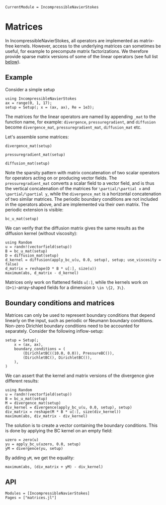 ```@meta
CurrentModule = IncompressibleNavierStokes
```

# Matrices

In IncompressibleNavierStokes, all operators are implemented as matrix-free kernels.
However, access to the underlying matrices can sometimes be useful, for example
to precompute matrix factorizations.
We therefore provide sparse matrix versions of some of the linear operators (see
full list [below](#API)).

## Example

Consider a simple setup

```@example Matrices
using IncompressibleNavierStokes
ax = range(0, 1, 17);
setup = Setup(; x = (ax, ax), Re = 1e3);
```

The matrices for the linear operators are named by appending `_mat` to the function name, for example:
`divergence`, `pressuregradient`, and `diffusion` become `divergence_mat`, `pressuregradient_mat`, `diffusion_mat` etc.

Let's assemble some matrices:

```@example Matrices
divergence_mat(setup)
```

```@example Matrices
pressuregradient_mat(setup)
```

```@example Matrices
diffusion_mat(setup)
```

Note the sparsity pattern with matrix
concatenation of two scalar operators for operators acting on or producing vector fields.
The `pressuregradient_mat` converts a scalar field to a vector field, and is thus the vertical concatenation of the matrices for ``\partial/\partial x`` and ``\partial/\partial y``,
while the `divergence_mat` is a horizontal concatenation of two similar matrices.
The periodic boundary conditions are not included in the operators above, and are implemented via their own matrix. The periodic extension is visible:


```@example Matrices
bc_u_mat(setup)
```

We can verify that the diffusion matrix gives the same results as the diffusion
kernel (without viscosity):

```@example Matrices
using Random
u = randn!(vectorfield(setup))
B = bc_u_mat(setup)
D = diffusion_mat(setup)
d_kernel = diffusion(apply_bc_u(u, 0.0, setup), setup; use_viscosity = false)
d_matrix = reshape(D * B * u[:], size(u))
maximum(abs, d_matrix - d_kernel)
```

Matrices only work on flattened fields `u[:]`, while the kernels work
on ``(D+1)``-array-shaped  fields for a dimension ``D \in \{2, 3\}``.

## Boundary conditions and matrices

Matrices can only be used to represent boundary conditions that depend linearly
on the input, such as periodic or Neumann boundary conditions.
Non-zero Dirichlet boundary conditions need to be accounted for separately.
Consider the following inflow-setup:

```@example Matrices
setup = Setup(;
    x = (ax, ax),
    boundary_conditions = (
        (DirichletBC((10.0, 0.0)), PressureBC()),
        (DirichletBC(), DirichletBC()),
    ),
)
```

We can assert that the kernel and matrix versions of the divergence give different results:

```@example Matrices
using Random
u = randn!(vectorfield(setup))
B = bc_u_mat(setup)
M = divergence_mat(setup)
div_kernel = divergence(apply_bc_u(u, 0.0, setup), setup)
div_matrix = reshape(M * B * u[:], size(div_kernel))
maximum(abs, div_matrix - div_kernel)
```

The solution is to create a vector containing the boundary conditions.
This is done by applying the BC kernel on an empty field:

```@example Matrices
uzero = zero(u)
yu = apply_bc_u(uzero, 0.0, setup)
yM = divergence(yu, setup)
```

By adding `yM`, we get the equality:

```@example Matrices
maximum(abs, (div_matrix + yM) - div_kernel)
```

## API

```@autodocs
Modules = [IncompressibleNavierStokes]
Pages = ["matrices.jl"]
```
